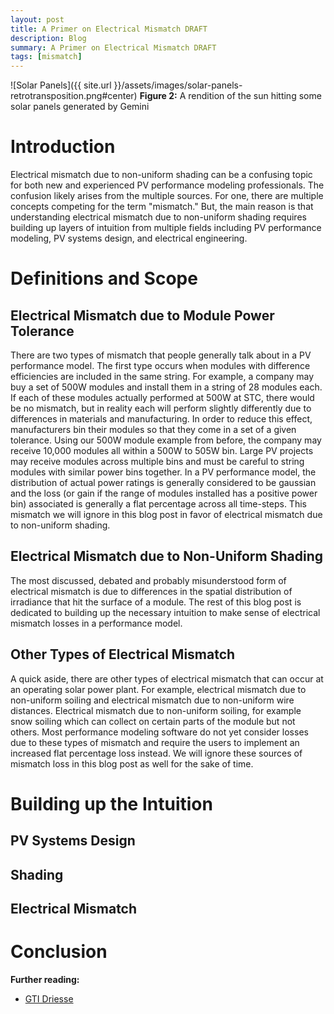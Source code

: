 ```yaml
---
layout: post
title: A Primer on Electrical Mismatch DRAFT
description: Blog
summary: A Primer on Electrical Mismatch DRAFT
tags: [mismatch]
---
```



![Solar Panels]({{ site.url }}/assets/images/solar-panels-retrotransposition.png#center)
**Figure 2:**  A rendition of the sun hitting some solar panels generated by Gemini

# Introduction

Electrical mismatch due to non-uniform shading can be a confusing topic for both new and experienced PV performance modeling professionals.  The confusion likely arises from the multiple sources. For one, there are multiple concepts competing for the term "mismatch."  But, the main reason is that understanding electrical mismatch due to non-uniform shading requires building up layers of intuition from multiple fields including PV performance modeling, PV systems design, and electrical engineering.

# Definitions and Scope

## Electrical Mismatch due to Module Power Tolerance

There are two types of mismatch that people generally talk about in a PV performance model.  The first type occurs when modules with difference efficiencies are included in the same string.  For example, a company may buy a set of 500W modules and install them in a string of 28 modules each.  If each of these modules actually performed at 500W at STC, there would be no mismatch, but in reality each will perform slightly differently due to differences in materials and manufacturing.  In order to reduce this effect, manufacturers bin their modules so that they come in a set of a given tolerance.  Using our 500W module example from before, the company may receive 10,000 modules all within a 500W to 505W bin.  Large PV projects may receive modules across multiple bins and must be careful to string modules with similar power bins together.  In a PV performance model, the distribution of actual power ratings is generally considered to be gaussian and the loss (or gain if the range of modules installed has a positive power bin) associated is generally a flat percentage across all time-steps.  This mismatch we will ignore in this blog post in favor of electrical mismatch due to non-uniform shading.

## Electrical Mismatch due to Non-Uniform Shading

The most discussed, debated and probably misunderstood form of electrical mismatch is due to differences in the spatial distribution of irradiance that hit the surface of a module.  The rest of this blog post is dedicated to building up the necessary intuition to make sense of electrical mismatch losses in a performance model.

## Other Types of Electrical Mismatch

A quick aside, there are other types of electrical mismatch that can occur at an operating solar power plant.  For example, electrical mismatch due to non-uniform soiling and electrical mismatch due to non-uniform wire distances.  Electrical mismatch due to non-uniform soiling, for example snow soiling which can collect on certain parts of the module but not others.  Most performance modeling software do not yet consider losses due to these types of mismatch and require the users to implement an increased flat percentage loss instead.  We will ignore these sources of mismatch loss in this blog post as well for the sake of time.  


# Building up the Intuition

## PV Systems Design

## Shading

## Electrical Mismatch


# Conclusion



**Further reading:** 
- [GTI Driesse](https://www.sciencedirect.com/science/article/pii/S0038092X23007272)


